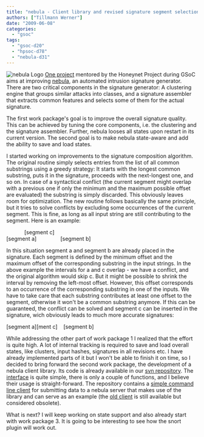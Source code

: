 ```yaml
---
title: "nebula - Client library and revised signature segment selection"
authors: ["Tillmann Werner"]
date: "2009-06-08"
categories: 
  - "gsoc"
tags: 
  - "gsoc-d20"
  - "hpsoc-d78"
  - "nebula-d31"
---
```


[](/gsoc/project11 "HPSoc Project Description")![nebula Logo](images/nebula.png) [One project](/gsoc/project11 "HPSoc Project Description") mentored by the Honeynet Project during GSoC aims at improving [nebula](http://nebula.carnivore.it "nebula - An Intrusion Signature Generator"), an automated intrusion signature generator. There are two critical components in the signature generator: A clustering engine that groups similar attacks into classes, and a signature assembler that extracts common features and selects some of them for the actual signature.

  
  

The first work package's goal is to improve the overall signature quality. This can be achieved by tuning the core components, i.e. the clustering and the signature assembler. Further, nebula looses all states upon restart in its current version. The second goal is to make nebula state-aware and add the ability to save and load states.

  

I started working on improvements to the signature composition algorithm. The original routine simply selects entries from the list of all common substrings using a greedy strategy: It starts with the longest common substring, puts it in the signature, proceeds with the next-longest one, and so on. In case of a syntactical conflict (the current segment might overlap with a previous one if only the minimum and the maximum possible offset are evaluated) the substring is simply discarded. This obviously leaves room for optimization. The new routine follows basically the same principle, but it tries to solve conflicts by excluding some occurrences of the current segment. This is fine, as long as all input string are still contributing to the segment. Here is an example:

  

            \[segment c\]  
\[segment a\]                \[segment b\]  

  

In this situation segment a and segment b are already placed in the signature. Each segment is defined by the minimum offset and the maximum offset of the corresponding substring in the input strings. In the above example the intervals for a and c overlap - we have a conflict, and the original algorithm would skip c. But it might be possible to shrink the interval by removing the left-most offset. However, this offset corresponds to an occurrence of the corresponding substring in one of the inputs. We have to take care that each substring contributes at least one offset to the segment, otherwise it won't be a common substring anymore. If this can be guaranteed, the conflict can be solved and segment c can be inserted in the signature, wich obviously leads to much more accurate signatures:

  

\[segment a\]\[ment c\]    \[segment b\]  

  

While addressing the other part of work package 1 I realized that the effort is quite high. A lot of internal tracking is required to save and load overall states, like clusters, input hashes, signatures in all revisions etc. I have already implemented parts of it but I won't be able to finish it on time, so I decided to bring forward the second work package, the development of a nebula client library. Its code is already available in our [svn repository](http://svn.carnivore.it/browser/nebula/trunk/lib "nebula svn repository"). The [interface](http://svn.carnivore.it/browser/nebula/trunk/include/nebula.h "nebula svn repository") is quite simple, there is only a couple of functions, and I believe their usage is straight-forward. The repository contains a [simple command line client](http://svn.carnivore.it/browser/nebula/trunk/client "nebula svn repository") for submitting data to a nebula server that makes use of the library and can serve as an example (the [old client](http://svn.carnivore.it/browser/nebula/trunk/deprecated "nebula svn repository") is still available but considered obsolete).

  

What is next? I will keep working on state support and also already start with work package 3. It is going to be interesting to see how the snort plugin will work out.
